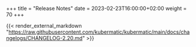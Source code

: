 +++
title = "Release Notes"
date = 2023-02-23T16:00:00+02:00
weight = 70
+++

{{< render_external_markdown "https://raw.githubusercontent.com/kubermatic/kubermatic/main/docs/changelogs/CHANGELOG-2.20.md" >}}
